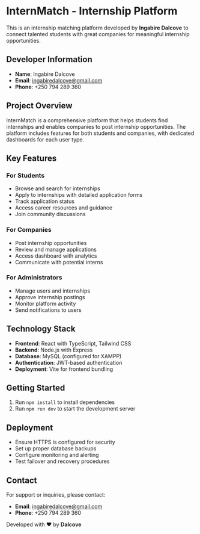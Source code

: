 # InternMatch - Internship Platform

This is an internship matching platform developed by **Ingabire Dalcove** to connect talented students with great companies for meaningful internship opportunities.

## Developer Information

- **Name**: Ingabire Dalcove
- **Email**: ingabiredalcove@gmail.com
- **Phone**: +250 794 289 360

## Project Overview

InternMatch is a comprehensive platform that helps students find internships and enables companies to post internship opportunities. The platform includes features for both students and companies, with dedicated dashboards for each user type.

## Key Features

### For Students
- Browse and search for internships
- Apply to internships with detailed application forms
- Track application status
- Access career resources and guidance
- Join community discussions

### For Companies
- Post internship opportunities
- Review and manage applications
- Access dashboard with analytics
- Communicate with potential interns

### For Administrators
- Manage users and internships
- Approve internship postings
- Monitor platform activity
- Send notifications to users

## Technology Stack

- **Frontend**: React with TypeScript, Tailwind CSS
- **Backend**: Node.js with Express
- **Database**: MySQL (configured for XAMPP)
- **Authentication**: JWT-based authentication
- **Deployment**: Vite for frontend bundling

## Getting Started

1. Run `npm install` to install dependencies
2. Run `npm run dev` to start the development server

## Deployment

- Ensure HTTPS is configured for security
- Set up proper database backups
- Configure monitoring and alerting
- Test failover and recovery procedures

## Contact

For support or inquiries, please contact:
- **Email**: ingabiredalcove@gmail.com
- **Phone**: +250 794 289 360

Developed with ❤️ by **Dalcove**